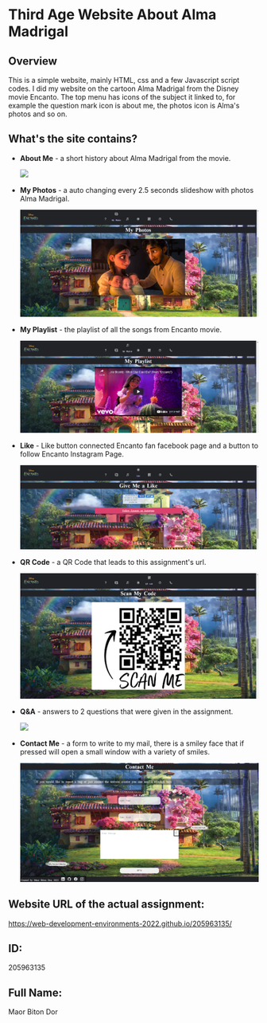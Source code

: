 # Third Age Website About Alma Madrigal

## Overview

This is a simple website, mainly HTML, css and a few Javascript script codes. I did my website on the cartoon Alma Madrigal from the Disney movie Encanto.
The top menu has icons of the subject it linked to, for example the question mark icon is about me, the photos icon is Alma's photos and so on.

## What's the site contains?

- **About Me** - a short history about Alma Madrigal from the movie.

  ![](About_Me.png)

- **My Photos** - a auto changing every 2.5 seconds slideshow with photos Alma Madrigal.

  ![](My_Photos.png)

- **My Playlist** - the playlist of all the songs from Encanto movie.

  ![](My_Playlist.png)

- **Like** - Like button connected Encanto fan facebook page and a button to follow Encanto Instagram Page.

  ![](Like.png)

- **QR Code** - a QR Code that leads to this assignment's url.

  ![](QR.png)

- **Q&A** - answers to 2 questions that were given in the assignment.

  ![](QandA.png)

- **Contact Me** - a form to write to my mail, there is a smiley face that if pressed will open a small window with a variety of smiles.

  ![](Contact_Me_explain.png)

## Website URL of the actual assignment:

https://web-development-environments-2022.github.io/205963135/

## ID:

205963135

## Full Name:

Maor Biton Dor
